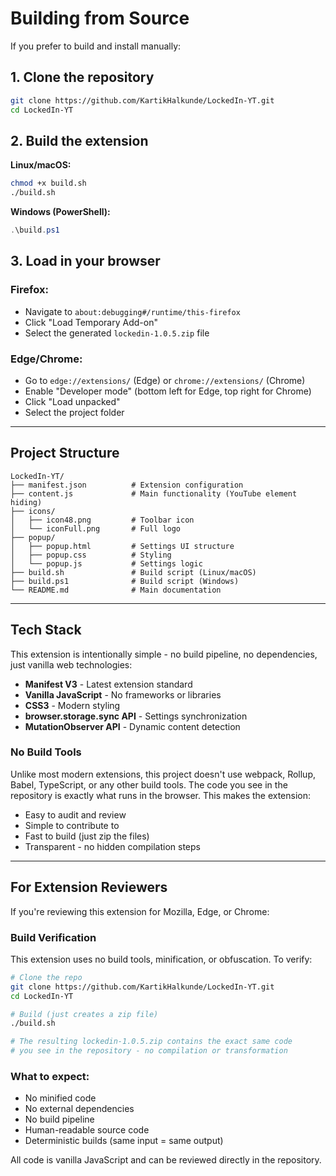 # Building from Source

If you prefer to build and install manually:

## 1. Clone the repository

```bash
git clone https://github.com/KartikHalkunde/LockedIn-YT.git
cd LockedIn-YT
```

## 2. Build the extension

**Linux/macOS:**
```bash
chmod +x build.sh
./build.sh
```

**Windows (PowerShell):**
```powershell
.\build.ps1
```

## 3. Load in your browser

### Firefox:
- Navigate to `about:debugging#/runtime/this-firefox`
- Click "Load Temporary Add-on"
- Select the generated `lockedin-1.0.5.zip` file

### Edge/Chrome:
- Go to `edge://extensions/` (Edge) or `chrome://extensions/` (Chrome)
- Enable "Developer mode" (bottom left for Edge, top right for Chrome)
- Click "Load unpacked"
- Select the project folder

---

## Project Structure

```
LockedIn-YT/
├── manifest.json          # Extension configuration
├── content.js             # Main functionality (YouTube element hiding)
├── icons/
│   ├── icon48.png         # Toolbar icon
│   └── iconFull.png       # Full logo
├── popup/
│   ├── popup.html         # Settings UI structure
│   ├── popup.css          # Styling
│   └── popup.js           # Settings logic
├── build.sh               # Build script (Linux/macOS)
├── build.ps1              # Build script (Windows)
└── README.md              # Main documentation
```

---

## Tech Stack

This extension is intentionally simple - no build pipeline, no dependencies, just vanilla web technologies:

- **Manifest V3** - Latest extension standard
- **Vanilla JavaScript** - No frameworks or libraries
- **CSS3** - Modern styling
- **browser.storage.sync API** - Settings synchronization
- **MutationObserver API** - Dynamic content detection

### No Build Tools

Unlike most modern extensions, this project doesn't use webpack, Rollup, Babel, TypeScript, or any other build tools. The code you see in the repository is exactly what runs in the browser. This makes the extension:

- Easy to audit and review
- Simple to contribute to
- Fast to build (just zip the files)
- Transparent - no hidden compilation steps

---

## For Extension Reviewers

If you're reviewing this extension for Mozilla, Edge, or Chrome:

### Build Verification

This extension uses no build tools, minification, or obfuscation. To verify:

```bash
# Clone the repo
git clone https://github.com/KartikHalkunde/LockedIn-YT.git
cd LockedIn-YT

# Build (just creates a zip file)
./build.sh

# The resulting lockedin-1.0.5.zip contains the exact same code
# you see in the repository - no compilation or transformation
```

### What to expect:
- No minified code
- No external dependencies
- No build pipeline
- Human-readable source code
- Deterministic builds (same input = same output)

All code is vanilla JavaScript and can be reviewed directly in the repository.
